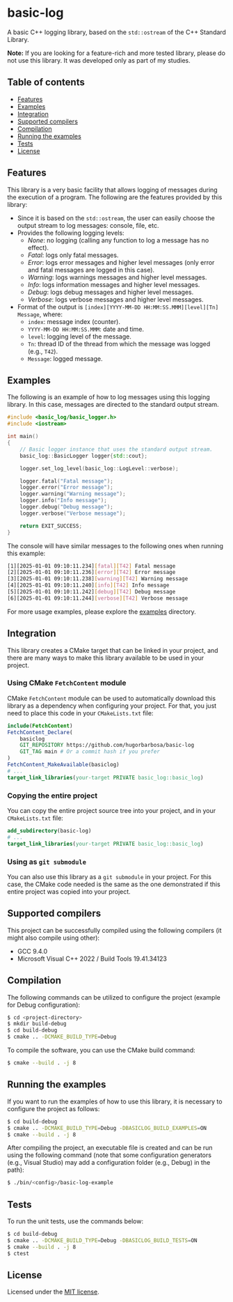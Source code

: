 # basic-log

A basic C++ logging library, based on the `std::ostream` of the C++ Standard Library.

**Note:** If you are looking for a feature-rich and more tested library, please do not use this library. It was developed only as part of my studies.

## Table of contents

- [Features](#features)
- [Examples](#examples)
- [Integration](#integration)
- [Supported compilers](#supported-compilers)
- [Compilation](#compilation)
- [Running the examples](#running-the-examples)
- [Tests](#tests)
- [License](#license)

## Features

This library is a very basic facility that allows logging of messages during the execution of a program. The following are the features provided by this library:

- Since it is based on the `std::ostream`, the user can easily choose the output stream to log messages: console, file, etc.
- Provides the following logging levels:
    - *None*: no logging (calling any function to log a message has no effect).
    - *Fatal*: logs only fatal messages.
    - *Error*: logs error messages and higher level messages (only error and fatal messages are logged in this case).
    - *Warning*: logs warnings messages and higher level messages.
    - *Info*: logs information messages and higher level messages.
    - *Debug*: logs debug messages and higher level messages.
    - *Verbose*: logs verbose messages and higher level messages.
- Format of the output is `[index][YYYY-MM-DD HH:MM:SS.MMM][level][Tn] Message`, where:
    - `index`: message index (counter).
    - `YYYY-MM-DD HH:MM:SS.MMM`: date and time.
    - `level`: logging level of the message.
    - `Tn`: thread ID of the thread from which the message was logged (e.g., `T42`).
    - `Message`: logged message.

## Examples

The following is an example of how to log messages using this logging library. In this case, messages are directed to the standard output stream.

```c++
#include <basic_log/basic_logger.h>
#include <iostream>

int main()
{
    // Basic logger instance that uses the standard output stream.
    basic_log::BasicLogger logger{std::cout};

    logger.set_log_level(basic_log::LogLevel::verbose);

    logger.fatal("Fatal message");
    logger.error("Error message");
    logger.warning("Warning message");
    logger.info("Info message");
    logger.debug("Debug message");
    logger.verbose("Verbose message");

    return EXIT_SUCCESS;
}
```

The console will have similar messages to the following ones when running this example:

```sh
[1][2025-01-01 09:10:11.234][fatal][T42] Fatal message
[2][2025-01-01 09:10:11.236][error][T42] Error message
[3][2025-01-01 09:10:11.238][warning][T42] Warning message
[4][2025-01-01 09:10:11.240][info][T42] Info message
[5][2025-01-01 09:10:11.242][debug][T42] Debug message
[6][2025-01-01 09:10:11.244][verbose][T42] Verbose message
```

For more usage examples, please explore the [examples](./examples) directory.

## Integration

This library creates a CMake target that can be linked in your project, and there are many ways to make this library available to be used in your project.

### Using CMake `FetchContent` module

CMake `FetchContent` module can be used to automatically download this library as a dependency when configuring your project. For that, you just need to place this code in your `CMakeLists.txt` file:

```cmake
include(FetchContent)
FetchContent_Declare(
    basiclog
    GIT_REPOSITORY https://github.com/hugorbarbosa/basic-log
    GIT_TAG main # Or a commit hash if you prefer
)
FetchContent_MakeAvailable(basiclog)
# ...
target_link_libraries(your-target PRIVATE basic_log::basic_log)
```

### Copying the entire project

You can copy the entire project source tree into your project, and in your `CMakeLists.txt` file:

```cmake
add_subdirectory(basic-log)
# ...
target_link_libraries(your-target PRIVATE basic_log::basic_log)
```

### Using as `git submodule`

You can also use this library as a `git submodule` in your project. For this case, the CMake code needed is the same as the one demonstrated if this entire project was copied into your project.

## Supported compilers

This project can be successfully compiled using the following compilers (it might also compile using other):

- GCC 9.4.0
- Microsoft Visual C++ 2022 / Build Tools 19.41.34123

## Compilation

The following commands can be utilized to configure the project (example for Debug configuration):

```sh
$ cd <project-directory>
$ mkdir build-debug
$ cd build-debug
$ cmake .. -DCMAKE_BUILD_TYPE=Debug
```

To compile the software, you can use the CMake build command:

```sh
$ cmake --build . -j 8
```

## Running the examples

If you want to run the examples of how to use this library, it is necessary to configure the project as follows:

```sh
$ cd build-debug
$ cmake .. -DCMAKE_BUILD_TYPE=Debug -DBASICLOG_BUILD_EXAMPLES=ON
$ cmake --build . -j 8
```

After compiling the project, an executable file is created and can be run using the following command (note that some configuration generators (e.g., Visual Studio) may add a configuration folder (e.g., Debug) in the path):

```sh
$ ./bin/<config>/basic-log-example
```

## Tests

To run the unit tests, use the commands below:

```sh
$ cd build-debug
$ cmake .. -DCMAKE_BUILD_TYPE=Debug -DBASICLOG_BUILD_TESTS=ON
$ cmake --build . -j 8
$ ctest
```

## License

Licensed under the [MIT license](./LICENSE).
